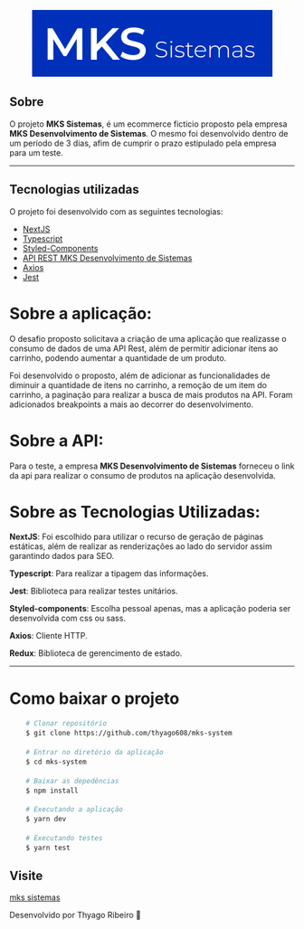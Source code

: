 <p align="center">
 <img src="/public/logo.png" alt="mks-sistemas" />
</p>

## Sobre

O projeto **MKS Sistemas**, é um ecommerce ficticio proposto pela empresa **MKS Desenvolvimento de Sistemas**. O mesmo foi desenvolvido dentro de um período de 3 dias, afim de cumprir o prazo estipulado pela empresa para um teste.

---

## Tecnologias utilizadas

O projeto foi desenvolvido com as seguintes tecnologias:

- [NextJS](https://fluxmusic.vercel.app)
- [Typescript](https://www.typescriptlang.org/)
- [Styled-Components](https://styled-components.com)
- [API REST MKS Desenvolvimento de Sistemas](https://mks-frontend-challenge-api.herokuapp.com/api-docs/)
- [Axios](https://axios-http.com/docs/intro)
- [Jest](https://jestjs.io/pt-BR/)

# Sobre a aplicação:

O desafio proposto solicitava a criação de uma aplicação que realizasse o consumo de dados de uma API Rest, além de permitir adicionar itens ao carrinho, podendo aumentar a quantidade de um produto.

Foi desenvolvido o proposto, além de adicionar as funcionalidades de diminuir a quantidade de itens no carrinho, a remoção de um item do carrinho, a paginação para realizar a busca de mais produtos na API. Foram adicionados breakpoints a mais ao decorrer do desenvolvimento. 

# Sobre a API:

Para o teste, a empresa **MKS Desenvolvimento de Sistemas** forneceu o link da api para realizar o consumo de produtos na aplicação desenvolvida.

# Sobre as Tecnologias Utilizadas:

**NextJS**: Foi escolhido para utilizar o recurso de geração de páginas estáticas, além de realizar as renderizações ao lado do servidor assim garantindo dados para SEO.

**Typescript**: Para realizar a tipagem das informações.

**Jest**: Biblioteca para realizar testes unitários.

**Styled-components**: Escolha pessoal apenas, mas a aplicação poderia ser desenvolvida com css ou sass.

**Axios**: Cliente HTTP.

**Redux**: Biblioteca de gerencimento de estado.

---

# Como baixar o projeto

```bash
    # Clonar repositório
    $ git clone https://github.com/thyago608/mks-system

    # Entrar no diretório da aplicação
    $ cd mks-system

    # Baixar as depedências
    $ npm install

    # Executando a aplicação
    $ yarn dev
    
    # Executando testes
    $ yarn test
```

## Visite

[mks sistemas](https://spacetraveling46723129.vercel.app/)

Desenvolvido por Thyago Ribeiro 👋
